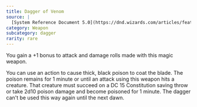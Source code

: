 ```yaml
---
title: Dagger of Venom
source: |
  [System Reference Document 5.0](https://dnd.wizards.com/articles/features/systems-reference-document-srd)
category: Weapon
subcategory: dagger
rarity: rare
---
```


You gain a +1 bonus to attack and damage rolls made with this magic weapon.

You can use an action to cause thick, black poison to coat the blade. The poison remains for 1 minute or until an attack using this weapon hits a creature. That creature must succeed on a DC 15 Constitution saving throw or take 2d10 poison damage and become poisoned for 1 minute. The dagger can't be used this way again until the next dawn.
